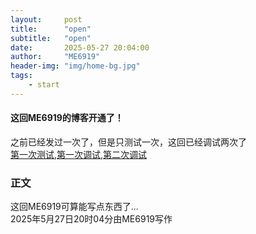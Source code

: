 ```yaml
---
layout:     post
title:      "open"
subtitle:   "open"
date:       2025-05-27 20:04:00
author:     "ME6919"
header-img: "img/home-bg.jpg"
tags:
    - start
---
```

#### 这回ME6919的博客开通了！  
之前已经发过一次了，但是只测试一次，这回已经调试两次了  
[第一次测试](https://me6919.github.io/2025/05/04/text/),[第一次调试](https://me6919.github.io/2025/05/24/debug/1),[第二次调试](https://me6919.github.io/2025/05/25/debug/1)
### 正文
这回ME6919可算能写点东西了...  
2025年5月27日20时04分由ME6919写作
